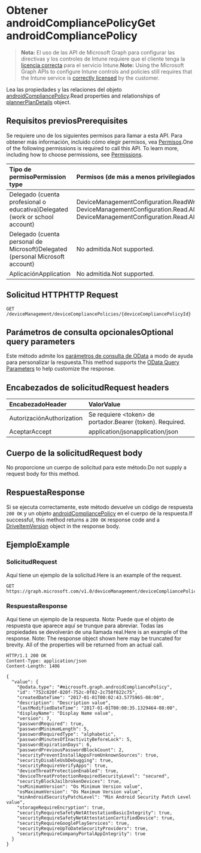 # <a name="get-androidcompliancepolicy"></a><span data-ttu-id="12c1b-101">Obtener androidCompliancePolicy</span><span class="sxs-lookup"><span data-stu-id="12c1b-101">Get androidCompliancePolicy</span></span>

> <span data-ttu-id="12c1b-102">**Nota:** El uso de las API de Microsoft Graph para configurar las directivas y los controles de Intune requiere que el cliente tenga la [licencia correcta](https://go.microsoft.com/fwlink/?linkid=839381) para el servicio Intune.</span><span class="sxs-lookup"><span data-stu-id="12c1b-102">**Note:** Using the Microsoft Graph APIs to configure Intune controls and policies still requires that the Intune service is [correctly licensed](https://go.microsoft.com/fwlink/?linkid=839381) by the customer.</span></span>

<span data-ttu-id="12c1b-103">Lea las propiedades y las relaciones del objeto [androidCompliancePolicy](../resources/intune_deviceconfig_androidcompliancepolicy.md).</span><span class="sxs-lookup"><span data-stu-id="12c1b-103">Read properties and relationships of [plannerPlanDetails](../resources/intune_deviceconfig_androidcompliancepolicy.md) object.</span></span>
## <a name="prerequisites"></a><span data-ttu-id="12c1b-104">Requisitos previos</span><span class="sxs-lookup"><span data-stu-id="12c1b-104">Prerequisites</span></span>
<span data-ttu-id="12c1b-p101">Se requiere uno de los siguientes permisos para llamar a esta API. Para obtener más información, incluido cómo elegir permisos, vea [Permisos](../../../concepts/permissions_reference.md).</span><span class="sxs-lookup"><span data-stu-id="12c1b-p101">One of the following permissions is required to call this API. To learn more, including how to choose permissions, see [Permissions](../../../concepts/permissions_reference.md).</span></span>

|<span data-ttu-id="12c1b-107">Tipo de permiso</span><span class="sxs-lookup"><span data-stu-id="12c1b-107">Permission type</span></span>|<span data-ttu-id="12c1b-108">Permisos (de más a menos privilegiados)</span><span class="sxs-lookup"><span data-stu-id="12c1b-108">Permissions (from least to most privileged)</span></span>|
|:---|:---|
|<span data-ttu-id="12c1b-109">Delegado (cuenta profesional o educativa)</span><span class="sxs-lookup"><span data-stu-id="12c1b-109">Delegated (work or school account)</span></span>|<span data-ttu-id="12c1b-110">DeviceManagementConfiguration.ReadWrite.All, DeviceManagementConfiguration.Read.All</span><span class="sxs-lookup"><span data-stu-id="12c1b-110">DeviceManagementConfiguration.ReadWrite.All, DeviceManagementConfiguration.Read.All</span></span>|
|<span data-ttu-id="12c1b-111">Delegado (cuenta personal de Microsoft)</span><span class="sxs-lookup"><span data-stu-id="12c1b-111">Delegated (personal Microsoft account)</span></span>|<span data-ttu-id="12c1b-112">No admitida.</span><span class="sxs-lookup"><span data-stu-id="12c1b-112">Not supported.</span></span>|
|<span data-ttu-id="12c1b-113">Aplicación</span><span class="sxs-lookup"><span data-stu-id="12c1b-113">Application</span></span>|<span data-ttu-id="12c1b-114">No admitida.</span><span class="sxs-lookup"><span data-stu-id="12c1b-114">Not supported.</span></span>|

## <a name="http-request"></a><span data-ttu-id="12c1b-115">Solicitud HTTP</span><span class="sxs-lookup"><span data-stu-id="12c1b-115">HTTP Request</span></span>
<!-- {
  "blockType": "ignored"
}
-->
``` http
GET /deviceManagement/deviceCompliancePolicies/{deviceCompliancePolicyId}
```

## <a name="optional-query-parameters"></a><span data-ttu-id="12c1b-116">Parámetros de consulta opcionales</span><span class="sxs-lookup"><span data-stu-id="12c1b-116">Optional query parameters</span></span>
<span data-ttu-id="12c1b-117">Este método admite los [parámetros de consulta de OData](https://developer.microsoft.com/es-ES/graph/docs/overview/query_parameters) a modo de ayuda para personalizar la respuesta.</span><span class="sxs-lookup"><span data-stu-id="12c1b-117">This method supports the [OData Query Parameters](https://developer.microsoft.com/es-ES/graph/docs/overview/query_parameters) to help customize the response.</span></span>
## <a name="request-headers"></a><span data-ttu-id="12c1b-118">Encabezados de solicitud</span><span class="sxs-lookup"><span data-stu-id="12c1b-118">Request headers</span></span>
|<span data-ttu-id="12c1b-119">Encabezado</span><span class="sxs-lookup"><span data-stu-id="12c1b-119">Header</span></span>|<span data-ttu-id="12c1b-120">Valor</span><span class="sxs-lookup"><span data-stu-id="12c1b-120">Value</span></span>|
|:---|:---|
|<span data-ttu-id="12c1b-121">Autorización</span><span class="sxs-lookup"><span data-stu-id="12c1b-121">Authorization</span></span>|<span data-ttu-id="12c1b-122">Se requiere &lt;token&gt; de portador.</span><span class="sxs-lookup"><span data-stu-id="12c1b-122">Bearer {token}. Required.</span></span>|
|<span data-ttu-id="12c1b-123">Aceptar</span><span class="sxs-lookup"><span data-stu-id="12c1b-123">Accept</span></span>|<span data-ttu-id="12c1b-124">application/json</span><span class="sxs-lookup"><span data-stu-id="12c1b-124">application/json</span></span>|

## <a name="request-body"></a><span data-ttu-id="12c1b-125">Cuerpo de la solicitud</span><span class="sxs-lookup"><span data-stu-id="12c1b-125">Request body</span></span>
<span data-ttu-id="12c1b-126">No proporcione un cuerpo de solicitud para este método.</span><span class="sxs-lookup"><span data-stu-id="12c1b-126">Do not supply a request body for this method.</span></span>

## <a name="response"></a><span data-ttu-id="12c1b-127">Respuesta</span><span class="sxs-lookup"><span data-stu-id="12c1b-127">Response</span></span>
<span data-ttu-id="12c1b-128">Si se ejecuta correctamente, este método devuelve un código de respuesta `200 OK` y un objeto [androidCompliancePolicy](../resources/intune_deviceconfig_androidcompliancepolicy.md) en el cuerpo de la respuesta.</span><span class="sxs-lookup"><span data-stu-id="12c1b-128">If successful, this method returns a `200 OK` response code and a [DriveItemVersion](../resources/intune_deviceconfig_androidcompliancepolicy.md) object in the response body.</span></span>

## <a name="example"></a><span data-ttu-id="12c1b-129">Ejemplo</span><span class="sxs-lookup"><span data-stu-id="12c1b-129">Example</span></span>
### <a name="request"></a><span data-ttu-id="12c1b-130">Solicitud</span><span class="sxs-lookup"><span data-stu-id="12c1b-130">Request</span></span>
<span data-ttu-id="12c1b-131">Aquí tiene un ejemplo de la solicitud.</span><span class="sxs-lookup"><span data-stu-id="12c1b-131">Here is an example of the request.</span></span>
``` http
GET https://graph.microsoft.com/v1.0/deviceManagement/deviceCompliancePolicies/{deviceCompliancePolicyId}
```

### <a name="response"></a><span data-ttu-id="12c1b-132">Respuesta</span><span class="sxs-lookup"><span data-stu-id="12c1b-132">Response</span></span>
<span data-ttu-id="12c1b-p102">Aquí tiene un ejemplo de la respuesta. Nota: Puede que el objeto de respuesta que aparece aquí se trunque para abreviar. Todas las propiedades se devolverán de una llamada real.</span><span class="sxs-lookup"><span data-stu-id="12c1b-p102">Here is an example of the response. Note: The response object shown here may be truncated for brevity. All of the properties will be returned from an actual call.</span></span>
``` http
HTTP/1.1 200 OK
Content-Type: application/json
Content-Length: 1406

{
  "value": {
    "@odata.type": "#microsoft.graph.androidCompliancePolicy",
    "id": "752c820f-820f-752c-0f82-2c750f822c75",
    "createdDateTime": "2017-01-01T00:02:43.5775965-08:00",
    "description": "Description value",
    "lastModifiedDateTime": "2017-01-01T00:00:35.1329464-08:00",
    "displayName": "Display Name value",
    "version": 7,
    "passwordRequired": true,
    "passwordMinimumLength": 5,
    "passwordRequiredType": "alphabetic",
    "passwordMinutesOfInactivityBeforeLock": 5,
    "passwordExpirationDays": 6,
    "passwordPreviousPasswordBlockCount": 2,
    "securityPreventInstallAppsFromUnknownSources": true,
    "securityDisableUsbDebugging": true,
    "securityRequireVerifyApps": true,
    "deviceThreatProtectionEnabled": true,
    "deviceThreatProtectionRequiredSecurityLevel": "secured",
    "securityBlockJailbrokenDevices": true,
    "osMinimumVersion": "Os Minimum Version value",
    "osMaximumVersion": "Os Maximum Version value",
    "minAndroidSecurityPatchLevel": "Min Android Security Patch Level value",
    "storageRequireEncryption": true,
    "securityRequireSafetyNetAttestationBasicIntegrity": true,
    "securityRequireSafetyNetAttestationCertifiedDevice": true,
    "securityRequireGooglePlayServices": true,
    "securityRequireUpToDateSecurityProviders": true,
    "securityRequireCompanyPortalAppIntegrity": true
  }
}
```



